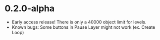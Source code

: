 # 0.2.0-alpha
- Early access release! There is only a 40000 object limit for levels.
- Known bugs: Some buttons in Pause Layer might not work (ex. Create Loop)